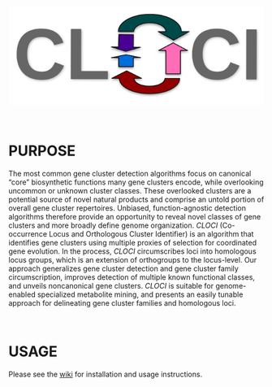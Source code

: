 ![*CLOCI*](https://raw.githubusercontent.com/xonq/cloci/master/etc/logo.png)

<br />

# PURPOSE
The most common gene cluster detection algorithms focus on canonical “core”
biosynthetic functions many gene clusters encode, while overlooking uncommon or
unknown cluster classes. These overlooked clusters are a potential source of
novel natural products and comprise an untold portion of overall gene cluster
repertoires. Unbiased, function-agnostic detection algorithms therefore provide
an opportunity to reveal novel classes of gene clusters and more broadly define
genome organization. *CLOCI* (Co-occurrence Locus and Orthologous Cluster
Identifier) is an algorithm that identifies gene clusters using multiple
proxies of selection for coordinated gene evolution. In the process, *CLOCI*
circumscribes loci into homologous locus groups, which is an extension of
orthogroups to the locus-level. Our approach generalizes gene cluster detection and gene cluster family circumscription, improves detection of multiple known functional classes, and unveils noncanonical gene clusters. *CLOCI* is suitable for genome-enabled specialized metabolite mining, and presents an easily tunable approach for delineating gene cluster families and homologous loci.

<br />

# USAGE
Please see the [wiki](https://github.com/xonq/cloci/wiki/Home) for installation
and usage instructions.
